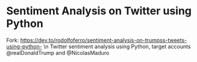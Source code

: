 # Sentiment Analysis on Twitter using Python
Fork: https://dev.to/rodolfoferro/sentiment-analysis-on-trumpss-tweets-using-python- \n
Twitter sentiment analysis using Python, target accounts @realDonaldTrump and @NicolasMaduro
